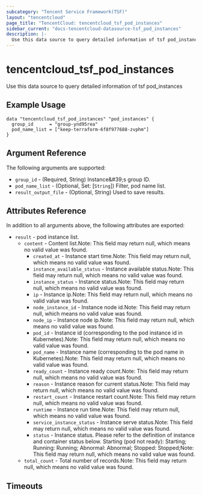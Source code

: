 ```yaml
---
subcategory: "Tencent Service Framework(TSF)"
layout: "tencentcloud"
page_title: "TencentCloud: tencentcloud_tsf_pod_instances"
sidebar_current: "docs-tencentcloud-datasource-tsf_pod_instances"
description: |-
  Use this data source to query detailed information of tsf pod_instances
---
```


# tencentcloud_tsf_pod_instances

Use this data source to query detailed information of tsf pod_instances

## Example Usage

```hcl
data "tencentcloud_tsf_pod_instances" "pod_instances" {
  group_id      = "group-ynd95rea"
  pod_name_list = ["keep-terraform-6f8f977688-zvphm"]
}
```

## Argument Reference

The following arguments are supported:

* `group_id` - (Required, String) Instance&amp;#39;s group ID.
* `pod_name_list` - (Optional, Set: [`String`]) Filter, pod name list.
* `result_output_file` - (Optional, String) Used to save results.

## Attributes Reference

In addition to all arguments above, the following attributes are exported:

* `result` - pod instance list.
  * `content` - Content list.Note: This field may return null, which means no valid value was found.
    * `created_at` - Instance start time.Note: This field may return null, which means no valid value was found.
    * `instance_available_status` - Instance available status.Note: This field may return null, which means no valid value was found.
    * `instance_status` - Instance status.Note: This field may return null, which means no valid value was found.
    * `ip` - Instance ip.Note: This field may return null, which means no valid value was found.
    * `node_instance_id` - Instance node id.Note: This field may return null, which means no valid value was found.
    * `node_ip` - Instance node ip.Note: This field may return null, which means no valid value was found.
    * `pod_id` - Instance id (corresponding to the pod instance id in Kubernetes).Note: This field may return null, which means no valid value was found.
    * `pod_name` - Instance name (corresponding to the pod name in Kubernetes).Note: This field may return null, which means no valid value was found.
    * `ready_count` - Instance ready count.Note: This field may return null, which means no valid value was found.
    * `reason` - Instance reason for current status.Note: This field may return null, which means no valid value was found.
    * `restart_count` - Instance restart count.Note: This field may return null, which means no valid value was found.
    * `runtime` - Instance run time.Note: This field may return null, which means no valid value was found.
    * `service_instance_status` - Instance serve status.Note: This field may return null, which means no valid value was found.
    * `status` - Instance status. Please refer to the definition of instance and container status below. Starting (pod not ready): Starting; Running: Running; Abnormal: Abnormal; Stopped: Stopped;Note: This field may return null, which means no valid value was found.
  * `total_count` - Total number of records.Note: This field may return null, which means no valid value was found.


## Timeouts

<no value>


